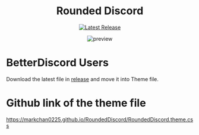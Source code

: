 <div align="center">
  
# Rounded Discord           

  [![Latest Release](https://img.shields.io/github/v/release/MarkChan0225/RoundedDiscord?color=gree&label=release&style=for-the-badge)](https://github.com/MarkChan0225/RoundedDiscord/releases/latest)

![preview](https://markchan0225.github.io/RoundedDiscord/src/preview.png)
</div>

# BetterDiscord Users
Download the latest file in [release](https://github.com/MarkChan0225/RoundedDiscord/releases/latest) and move it into Theme file.

# Github link of the theme file
https://markchan0225.github.io/RoundedDiscord/RoundedDiscord.theme.css
